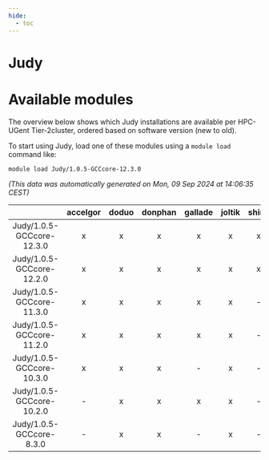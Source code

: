 ```yaml
---
hide:
  - toc
---
```


Judy
====

# Available modules


The overview below shows which Judy installations are available per HPC-UGent Tier-2cluster, ordered based on software version (new to old).

To start using Judy, load one of these modules using a `module load` command like:

```shell
module load Judy/1.0.5-GCCcore-12.3.0
```

*(This data was automatically generated on Mon, 09 Sep 2024 at 14:06:35 CEST)*  

| |accelgor|doduo|donphan|gallade|joltik|shinx|skitty|
| :---: | :---: | :---: | :---: | :---: | :---: | :---: | :---: |
|Judy/1.0.5-GCCcore-12.3.0|x|x|x|x|x|x|x|
|Judy/1.0.5-GCCcore-12.2.0|x|x|x|x|x|x|x|
|Judy/1.0.5-GCCcore-11.3.0|x|x|x|x|x|-|x|
|Judy/1.0.5-GCCcore-11.2.0|x|x|x|x|x|-|x|
|Judy/1.0.5-GCCcore-10.3.0|x|x|x|-|x|-|x|
|Judy/1.0.5-GCCcore-10.2.0|-|x|x|x|x|-|x|
|Judy/1.0.5-GCCcore-8.3.0|-|x|x|-|x|-|x|
